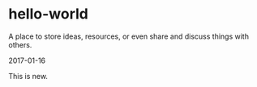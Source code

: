 # hello-world
A place to store ideas, resources, or even share and discuss things with others.

2017-01-16

This is new.
